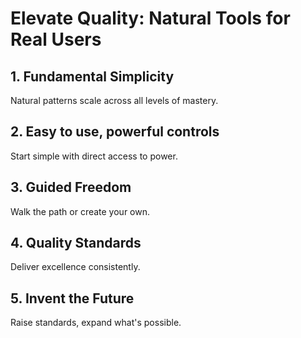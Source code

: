 # Elevate Quality: Natural Tools for Real Users

## 1. Fundamental Simplicity
Natural patterns scale across all levels of mastery.

## 2. Easy to use, powerful controls
Start simple with direct access to power.

## 3. Guided Freedom
Walk the path or create your own.

## 4. Quality Standards
Deliver excellence consistently.

## 5. Invent the Future
Raise standards, expand what's possible.
